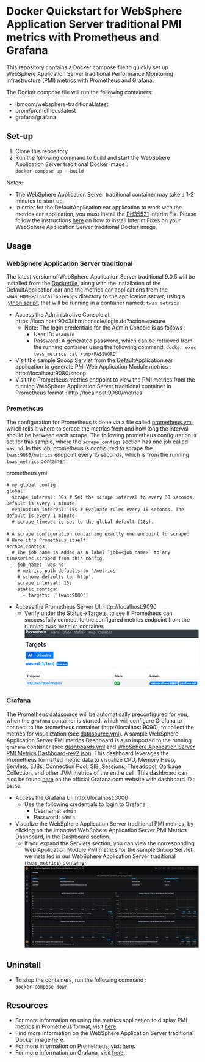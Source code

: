 # Docker Quickstart for WebSphere Application Server traditional PMI metrics with Prometheus and Grafana

This repository contains a Docker compose file to quickly set up WebSphere Application Server traditional Performance Monitoring Infrastructure (PMI) metrics with Prometheus and Grafana. 

The Docker compose file will run the following containers:
- ibmcom/websphere-traditional:latest
- prom/prometheus:latest
- grafana/grafana

## Set-up
 1. Clone this repository
 2. Run the following command to build and start the WebSphere Application Server traditional Docker image : <br>
    `docker-compose up --build`

Notes: 
- The WebSphere Application Server traditional container may take a 1-2 minutes to start up. <br>
- In order for the DefaultApplication.ear application to work with the metrics.ear application, you must install the [PH35521](https://www.ibm.com/support/pages/node/643615) Interim Fix. Please follow the instructions [here](https://github.com/WASdev/ci.docker.websphere-traditional#installing-ifixes) on how to install Interim Fixes on your WebSphere Application Server traditional Docker image.

## Usage

### WebSphere Application Server traditional
The latest version of WebSphere Application Server traditional 9.0.5 will be installed from the [Dockerfile](twas/Dockerfile), along with the installation of the DefaultApplication.ear and the metrics.ear applications from the `<WAS_HOME>/installableApps` directory to the application server, using a [jython script](twas/install_app.py), that will be running in a container named: `twas_metrics` 

- Access the Administrative Console at https://localhost:9043/ibm/console/login.do?action=secure
     - Note: The login credentials for the Admin Console is as follows : 
        - User ID: `wsadmin`
        - Password: A generated password, which can be retrieved from the running container using the following command: `docker exec twas_metrics cat /tmp/PASSWORD`
- Visit the sample Snoop Servlet from the DefaultApplication.ear application to generate PMI Web Application Module metrics : http://localhost:9080/snoop
- Visit the Prometheus metrics endpoint to view the PMI metrics from the running WebSphere Application Server traditional container in Prometheus format : http://localhost:9080/metrics

### Prometheus

The configuration for Prometheus is done via a file called [prometheus.yml](prometheus/prometheus.yml), which tells it where to scrape the metrics from and how long the interval should be between each scrape. The following prometheus configuration is set for this sample, where the `scrape_configs` section has one job called `was_nd`. In this job, prometheus is configured to scrape the `twas:9080/metrics` endpoint every 15 seconds, which is from the running `twas_metrics` container.

prometheus.yml
```
# my global config
global:
  scrape_interval: 30s # Set the scrape interval to every 30 seconds. Default is every 1 minute.
  evaluation_interval: 15s # Evaluate rules every 15 seconds. The default is every 1 minute.
  # scrape_timeout is set to the global default (10s).

# A scrape configuration containing exactly one endpoint to scrape:
# Here it's Prometheus itself.
scrape_configs:
  # The job name is added as a label `job=<job_name>` to any timeseries scraped from this config.
  - job_name: 'was-nd'
    # metrics_path defaults to '/metrics'
    # scheme defaults to 'http'.
    scrape_interval: 15s
    static_configs:
      - targets: ['twas:9080']
```
- Access the Prometheus Server UI: http://localhost:9090
    - Verify under the Status->Targets, to see if Prometheus can successfully connect to the configured metrics endpoint from the running `twas_metrics` container.
    ![Targets](images/twas_metrics_prometheus_targets.png)

### Grafana

The Prometheus datasource will be automatically preconfigured for you, when the `grafana` container is started, which will configure Grafana to connect to the prometheus container (http://localhost:9090), to collect the metrics for visualization (see [datasource.yml](grafana/datasources.yml)). A sample WebSphere Application Server PMI metrics Dashboard is also imported to the running `grafana` container (see [dashboards.yml](grafana/dashboards.yml) and [WebSphere Application Server PMI Metrics Dashboard-rev2.json](grafana/dashboards/websphere-application-server-pmi-metrics-dashboard_rev2.json). This dashboard leverages the Prometheus formatted metric data to visualize CPU, Memory Heap, Servlets, EJBs, Connection Pool, SIB, Sessions, Threadpool, Garbage Collection, and other JVM metrics of the entire cell. This dashboard can also be found [here](https://grafana.com/grafana/dashboards/14151) on the official Grafana.com website with dashboard ID : `14151`.

- Access the Grafana UI: http://localhost:3000
    - Use the following credentials to login to Grafana :
        - Username: `admin`
        - Password: `admin`
- Visualize the WebSphere Application Server traditional PMI metrics, by clicking on the imported WebSphere Application Server PMI Metrics Dashboard, in the Dashboard section.
    - If you expand the Servlets section, you can view the corresponding Web Application Module PMI metrics for the sample Snoop Servlet, we installed in our WebSphere Application Server traditional (`twas_metrics`) container.
![Dashboard](images/twas_metrics_prometheus_grafana_dashboard.png)

## Uninstall
 - To stop the containers, run the following command : <br>
   `docker-compose down`

## Resources
- For more information on using the metrics application to display PMI metrics in Prometheus format, visit [here](https://www.ibm.com/docs/en/was-nd/9.0.5?topic=dyoma-using-metrics-app-display-pmi-metrics-in-prometheus-format).
- Find more information on the WebSphere Application Server traditional Docker image [here](https://github.com/WASdev/ci.docker.websphere-traditional).
- For more information on Prometheus, visit [here](https://prometheus.io/docs/introduction/overview/).
- For more information on Grafana, visit [here](https://grafana.com/docs/).
